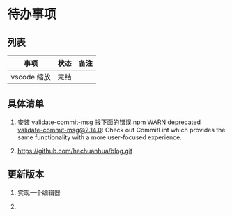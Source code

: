 # 待办事项

## 列表

事项|状态|备注
---|---|---
vscode 缩放|完结|


## 具体清单
1. 安装 validate-commit-msg 报下面的错误
npm WARN deprecated validate-commit-msg@2.14.0: Check out CommitLint which provides the same functionality with a more user-focused experience.

2. https://github.com/hechuanhua/blog.git

## 更新版本
1. 实现一个编辑器

2. 
